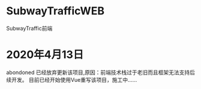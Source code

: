# SubwayTrafficWEB
SubwayTraffic前端
# 2020年4月13日
abondoned
已经放弃更新该项目,原因：前端技术栈过于老旧而且框架无法支持后续开发。
目前已经开始使用Vue重写该项目，施工中……
